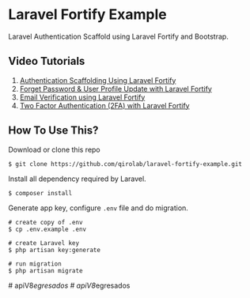 # Laravel Fortify Example
Laravel Authentication Scaffold using Laravel Fortify and Bootstrap.


## Video Tutorials
1. [Authentication Scaffolding Using Laravel Fortify](https://www.youtube.com/watch?v=CLsyHP7x0N0)
2. [Forget Password & User Profile Update with Laravel Fortify](https://www.youtube.com/watch?v=NTc5FXmnWYc)
3. [Email Verification using Laravel Fortify](https://www.youtube.com/watch?v=X0ebWjcQ-uc)
4. [Two Factor Authentication (2FA) with Laravel Fortify](https://www.youtube.com/watch?v=rDCqS277dVQ)


## How To Use This?

Download or clone this repo
```shell
$ git clone https://github.com/qirolab/laravel-fortify-example.git
```

Install all dependency required by Laravel.
```shell
$ composer install
```

Generate app key, configure `.env` file and do migration.
```shell
# create copy of .env
$ cp .env.example .env

# create Laravel key
$ php artisan key:generate

# run migration
$ php artisan migrate
```
#   a p i V 8 _ e g r e s a d o s  
 #   a p i V 8 _ e g r e s a d o s  
 
